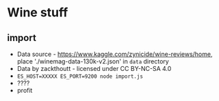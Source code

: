 # Wine stuff

## import

* Data source - https://www.kaggle.com/zynicide/wine-reviews/home, place './winemag-data-130k-v2.json' in `data` directory
* Data by zackthoutt - licensed under CC BY-NC-SA 4.0
* `ES_HOST=XXXXX ES_PORT=9200 node import.js`
* ????
* profit
